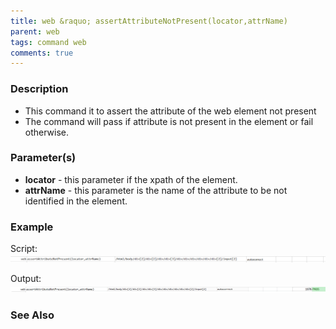 ```yaml
---
title: web &raquo; assertAttributeNotPresent(locator,attrName)
parent: web
tags: command web
comments: true
---
```


### Description

- This command it to assert the attribute of the web element not present
- The command will pass if attribute is not present in the element or fail otherwise.

### Parameter(s)

-  **locator** - this parameter if the xpath of the element.
-  **attrName** - this parameter is the name of the attribute to be not identified in the element.

### Example

Script:<br/>
![](image/assertAttributeNotPresent_01.png)

Output:<br/>
![](image/assertAttributeNotPresent_02.png)

### See Also